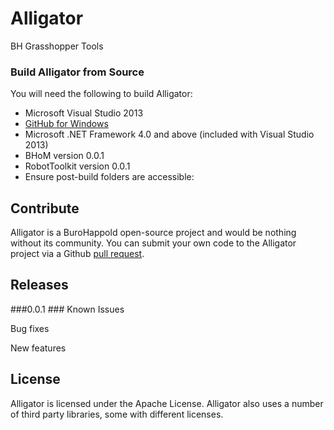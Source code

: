 # Alligator
BH Grasshopper Tools

### Build Alligator from Source ###
You will need the following to build Alligator:

- Microsoft Visual Studio 2013
- [GitHub for Windows](https://windows.github.com/)
- Microsoft .NET Framework 4.0 and above (included with Visual Studio 2013)
- BHoM version 0.0.1
- RobotToolkit version 0.0.1
- Ensure post-build folders are accessible:
  
## Contribute ##

Alligator is a BuroHappold open-source project and would be nothing without its community.  You can submit your own code to the Alligator project via a Github [pull request](https://help.github.com/articles/using-pull-requests).

## Releases ##
###0.0.1 ###
Known Issues

Bug fixes

New features


## License ##
Alligator is licensed under the Apache License. Alligator also uses a number of third party libraries, some with different licenses.
